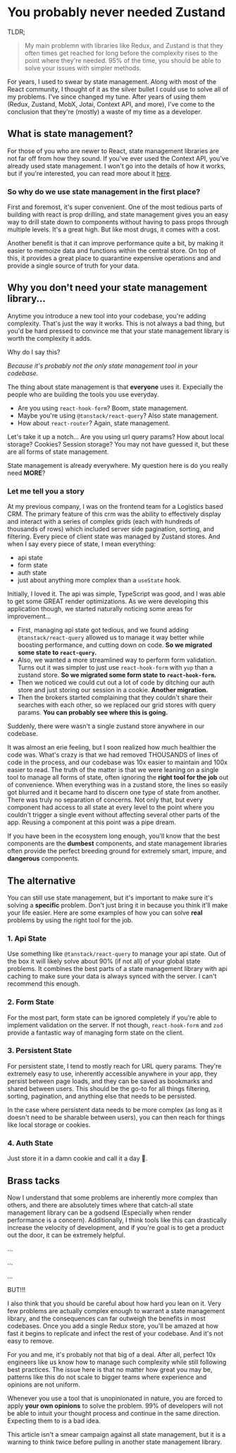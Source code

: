# You probably never needed Zustand

TLDR;

> My main problemn with libraries like Redux, and Zustand is that they often times get reached for long before the complexity rises to the point where they're needed. 95% of the time, you should be able to solve your issues with simpler methods.

For years, I used to swear by state management. Along with most of the React community, I thought of it as the silver bullet I could use to solve all of my problems. I've since changed my tune. After years of using them (Redux, Zustand, MobX, Jotai, Context API, and more), I've come to the conclusion that they're (mostly) a waste of my time as a developer.

## What is state management?

For those of you who are newer to React, state management libraries are not far off from how they sound. If you've ever used the Context API, you've already used state management. I won't go into the details of how it works, but if you're interested, you can read more about it [here](https://react.dev/reference/react/createContext).

### So why do we use state management in the first place?

First and foremost, it's super convenient. One of the most tedious parts of building with react is prop drilling, and state management gives you an easy way to drill state down to components without having to pass props through multiple levels. It's a great high. But like most drugs, it comes with a cost.

Another benefit is that it can improve performance quite a bit, by making it easier to memoize data and functions within the central store. On top of this, it provides a great place to quarantine expensive operations and and provide a single source of truth for your data.

## Why you don't need your state management library...

Anytime you introduce a new tool into your codebase, you're adding complexity. That's just the way it works. This is not always a bad thing, but you'd be hard pressed to convince me that your state management library is worth the complexity it adds.

Why do I say this?

_Because it's probably not the only state management tool in your codebase._

The thing about state management is that **everyone** uses it. Expecially the people who are building the tools you use everyday.

- Are you using `react-hook-form`? Boom, state management.
- Maybe you're using `@tanstack/react-query`? Also state management.
- How about `react-router`? Again, state management.

Let's take it up a notch... Are you using url query params? How about local storage? Cookies? Session storage?
You may not have guessed it, but these are all forms of state management.

State management is already everywhere. My question here is do you really need **MORE**?

### Let me tell you a story

At my previous company, I was on the frontend team for a Logistics based CRM.
The primary feature of this crm was the ability to effectively display and interact with a series of complex grids (each with hundreds of thousands of rows) which included server side pagination, sorting, and filtering.
Every piece of client state was managed by Zustand stores. And when I say every piece of state, I mean everything:

- api state
- form state
- auth state
- just about anything more complex than a `useState` hook.

Initially, I loved it.
The api was simple, TypeScript was good, and I was able to get some GREAT render optimizations.
As we were developing this application though, we started naturally noticing some areas for improvement...

- First, managing api state got tedious, and we found adding `@tanstack/react-query` allowed us to manage it way better while boosting performance, and cutting down on code. **So we migrated some state to `react-query`.**
- Also, we wanted a more streamlined way to perform form validation. Turns out it was simpler to just use `react-hook-form` with `yup` than a zustand store. **So we migrated some form state to `react-hook-form`.**
- Then we noticed we could cut out a lot of code by ditching our auth store and just storing our session in a cookie. **Another migration.**
- Then the brokers started complaining that they couldn't share their searches with each other, so we replaced our grid stores with query params. **You can probably see where this is going.**

Suddenly, there were wasn't a single zustand store anywhere in our codebase.

It was almost an erie feeling, but I soon realized how much healthier the code was.
What's crazy is that we had removed THOUSANDS of lines of code in the process, and our codebase was 10x easier to maintain and 100x easier to read.
The truth of the matter is that we were leaning on a single tool to manage all forms of state, often ignoring the **right tool for the job** out of convenience.
When everything was in a zustand store, the lines so easily got blurred and it became hard to discern one type of state from another.
There was truly no separation of concerns.
Not only that, but every component had access to all state at every level to the point where you couldn't trigger a single event without affecting several other parts of the app. Reusing a component at this point was a pipe dream.

If you have been in the ecosystem long enough, you'll know that the best components are the **dumbest** components, and state management libraries often provide the perfect breeding ground for extremely smart, impure, and **dangerous** components.

## The alternative

You can still use state management, but it's important to make sure it's solving a **specific** problem. Don't just bring it in because you think it'll make your life easier. Here are some examples of how you can solve **real** problems by using the right tool for the job.

### 1. Api State

Use something like `@tanstack/react-query` to manage your api state. Out of the box it will likely solve about 90% (if not all) of your global state problems. It combines the best parts of a state management library with api caching to make sure your data is always synced with the server. I can't recommend this enough.

### 2. Form State

For the most part, form state can be ignored completely if you're able to implement validation on the server. If not though, `react-hook-form` and `zod` provide a fantastic way of managing form state on the client.

### 3. Persistent State

For persistent state, I tend to mostly reach for URL query params. They're extremely easy to use, inherently accessible anywhere in your app, they persist between page loads, and they can be saved as bookmarks and shared between users. This should be the go-to for all things filtering, sorting, pagination, and anything else that needs to be persisted.

In the case where persistent data needs to be more complex (as long as it doesn't need to be sharable between users), you can then reach for things like local storage or cookies.

### 4. Auth State

Just store it in a damn cookie and call it a day 🤦.

## Brass tacks

Now I understand that some problems are inherently more complex than others, and there are absolutely times where that catch-all state management library can be a godsend (Especially when render performance is a concern). Additionally, I think tools like this can drastically increase the velocity of development, and if you're goal is to get a product out the door, it can be extremely helpful.

...

...

...

BUT!!!

I also think that you should be careful about how hard you lean on it. Very few problems are actually complex enough to warrant a state management library, and the consequences can far outweigh the benefits in most codebases.
Once you add a single Redux store, you'll be amazed at how fast it begins to replicate and infect the rest of your codebase. And it's not easy to remove.

For you and me, it's probably not that big of a deal. After all, perfect 10x engineers like us know how to manage such complexity while still following best practices. The issue here is that no matter how great you may be, patterns like this do not scale to bigger teams where experience and opinions are not uniform.

Whenever you use a tool that is unopinionated in nature, you are forced to apply **your own opinions** to solve the problem. 99% of developers will not be able to intuit your thought process and continue in the same direction. Expecting them to is a bad idea.

This article isn't a smear campaign against all state management, but it is a warning to think twice before pulling in another state management library.
